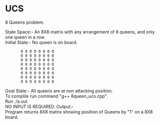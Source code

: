 # UCS
8 Queens problem.

State Space:- An 8X8 matrix with any arrangement of 8 queens, and only one queen in a row.  
Initial State:- No queen is on board.  

           0 0 0 0 0 0 0 0
           0 0 0 0 0 0 0 0
           0 0 0 0 0 0 0 0
           0 0 0 0 0 0 0 0
           0 0 0 0 0 0 0 0
           0 0 0 0 0 0 0 0
           0 0 0 0 0 0 0 0
           0 0 0 0 0 0 0 0  

Goal State:- All queens are at non attacking position.  
To complile run command "g++ 8queen_ucs.cpp".  
Run ./a.out  
NO INPUT IS REQUIRED. 
Output:-  
Program returns 8X8 matrix showing position of Queens by "1" on a 8X8 board.  
